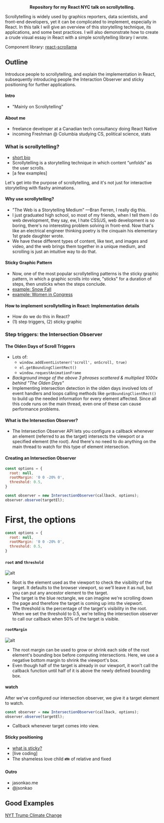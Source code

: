 <p align="center">
  <strong>Repository for my React NYC talk on scrollytelling.</strong>
</p>

Scrollytelling is widely used by graphics reporters, data scientists, and front-end developers, yet it can be complicated to implement, especially in React. In this talk I will give an overview of this storytelling technique, its applications, and some best practices. I will also demonstrate how to create a crude visual essay in React with a simple scrollytelling library I wrote.

Component library: [react-scrollama](https://github.com/jsonkao/react-scrollama)

## Outline

Introduce people to scrollytelling, and explain the implementation in React, subsequently introducing people the Interaction Observer and sticky positioning for further applications.

#### Intro
- "Mainly on Scrollytelling"

#### About me
- freelance developer at a Canadian tech consultancy doing React Native
- incoming Freshman @ Columbia studying CS, political science, stats

### What is scrollytelling?
- [short bio](https://pudding.cool/process/how-to-implement-scrollytelling/)
- Scrollytelling is a storytelling technique in which content “unfolds” as the user scrolls.
- [a few examples]

Let's get into the purpose of scrollytelling, and it's not just for interactive storytelling with flashy animations.

#### Why use scrollytelling?
- "The Web is a Storytelling Medium" —Bran Ferren, I really dig this.
- I just graduated high school, so most of my friends, when I tell them I do web development, they say, ew, I hate CSS/JS, web development is so boring, there's no interesting problem solving in front-end. Now that's like an electrical engineer thinking poetry is the cinquain his elementary 1st grade daughter wrote.
- We have these different types of content, like text, and images and video, and the web brings them together in a unique medium, and scrolling is just an intuitive way to do that.

#### Sticky Graphic Pattern
- Now, one of the most popular scrollytelling patterns is the sticky graphic pattern, in which a graphic scrolls into view, "sticks" for a duration of steps, then unsticks when the steps conclude.
- [example: Snow Fall](http://www.nytimes.com/projects/2012/snow-fall/index.html#/?part=descent-begins)
- [example: Women in Congress](https://pudding.cool/2018/07/women-in-congress/)

#### How to implement scrollytelling in React: Implementation details
- How do we do this in React?
- (1) step triggers, (2) sticky graphic

### Step triggers: the Intersection Observer

#### The Olden Days of Scroll Triggers
- Lots of:
  - `window.addEventListener('scroll', onScroll, true)`
  - `el.getBoundingClientRect()`
  - `window.requestAnimationFrame`
- _Background image of the above 3 phrases scattered & multiplied 1000x behind "The Olden Days"_
- Implementing intersection detection in the olden days involved lots of event handlers and loops calling methods like `getBoundingClientRect()` to build up the needed information for every element affected. Since all this code runs on the main thread, even one of these can cause performance problems.

#### What is the Intersection Observer?
- The Intersection Observer API lets you configure a callback whenever an element (referred to as the target) intersects the viewport or a specified element (the root). And there's no need to do anything on the main thread to watch for this type of element intersection.

#### Creating an Intersection Observer
```js
const options = {
  root: null,
  rootMargin: '0 0 -20% 0',
  threshold: 0.5,
}

const observer = new IntersectionObserver(callback, options);
observer.observe(targetEl);
```

# First, the options
```js
const options = {
  root: null,
  rootMargin: '0 0 -20% 0',
  threshold: 0.5,
}
```
#### `root` and `threshold`
![alt](https://i.imgur.com/0EmmrRs.png)

- Root is the element used as the viewport to check the visibility of the target. It defaults to the browser viewport, so we'll leave it as null, but you can put any ancestor element to the target.
- The target is the blue rectangle, we can imagine we're scrolling down the page and therefore the target is coming up into the viepwort.
- The threshold is the percentage of the target's visibility in the root. When we set the threshold to 0.5, we're telling the intersection observer to call our callback when 50% of the target is visible.

#### `rootMargin`
![alt](https://i.imgur.com/rMrEcHT.png)

- The root margin can be used to grow or shrink each side of the root element's bounding box before computing intersections. Here, we use a negative bottom margin to shrink the viewport's box.
- Even though half of the target is already in our viewport, it won't call the callback function until half of it is above the newly defined bounding box.

#### watch
After we've configured our intersection observer, we give it a target element to watch.
```js
const observer = new IntersectionObserver(callback, options);
observer.observe(targetEl);
```
- Callback whenever target comes into view.

#### Sticky positioning
- [what is sticky?](https://pudding.cool/process/scrollytelling-sticky/)
- [live coding]
- The shameless love child 👪 of relative and fixed

#### Outro
- jasonkao.me
- @jsonkao 

## Good Examples

[NYT Trump Climate Change](https://www.nytimes.com/interactive/2016/12/08/us/trump-climate-change.html)

